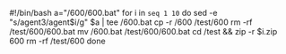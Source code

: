 #!/bin/bash
a="/600/600.bat"
for i in `seq 1 10`
do
	sed  -e "s/agent3/agent$i/g" $a | tee /600.bat
	cp -r /600  /test/600
	rm -rf /test/600/600.bat
	mv /600.bat /test/600/600.bat
	cd /test && zip -r $i.zip 600
	rm -rf /test/600
done
